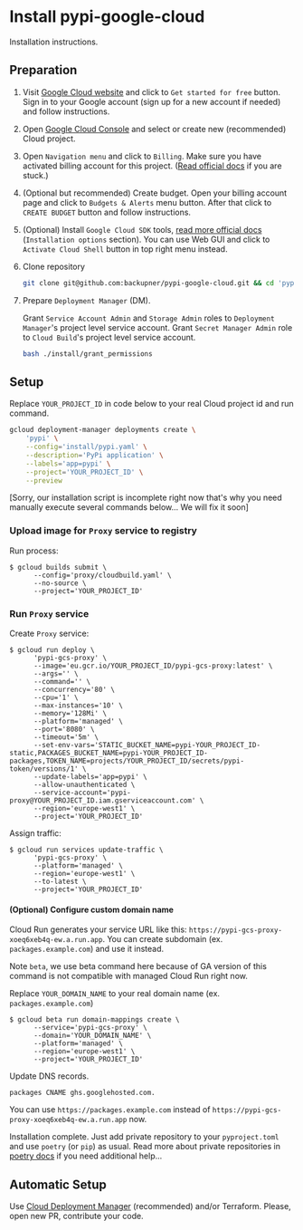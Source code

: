 Install pypi-google-cloud
=========================

Installation instructions.


Preparation
-----------

1. Visit [Google Cloud website](https://cloud.google.com/) and click to `Get started for free` button. 
   Sign in to your Google account (sign up for a new account if needed) and follow instructions.
2. Open [Google Cloud Console](https://console.cloud.google.com/projectselector2/home/dashboard) and select or create new (recommended) Cloud project.
3. Open `Navigation menu` and click to `Billing`. Make sure you have activated billing account for this project. ([Read official docs](https://cloud.google.com/billing/docs/how-to/modify-project) if you are stuck.)
4. (Optional but recommended) Create budget. Open your billing account page and click to `Budgets & Alerts` menu button. After that click to `CREATE BUDGET` button and follow instructions.
5. (Optional) Install `Google Cloud SDK` tools, [read more official docs](https://cloud.google.com/sdk/install) (`Installation options` section). You can use Web GUI and click to `Activate Cloud Shell` button in top right menu instead.
6. Clone repository

   ```sh
   git clone git@github.com:backupner/pypi-google-cloud.git && cd 'pypi-google-cloud'
   ```

7. Prepare `Deployment Manager` (DM).

   Grant `Service Account Admin` and `Storage Admin` roles to `Deployment Manager`'s project level service account.
   Grant `Secret Manager Admin` role to `Cloud Build`'s project level service account.

   ```sh
   bash ./install/grant_permissions
   ```

Setup
-----

Replace `YOUR_PROJECT_ID` in code below to your real Cloud project id and run command.
   
```sh
gcloud deployment-manager deployments create \
    'pypi' \
    --config='install/pypi.yaml' \
    --description='PyPi application' \
    --labels='app=pypi' \
    --project='YOUR_PROJECT_ID' \
    --preview
```

[Sorry, our installation script is incomplete right now that's why you need manually execute several commands below... We will fix it soon]


### Upload image for `Proxy` service to registry

Run process:

```
$ gcloud builds submit \
      --config='proxy/cloudbuild.yaml' \
      --no-source \
      --project='YOUR_PROJECT_ID'
```

### Run `Proxy` service

Create `Proxy` service:
```
$ gcloud run deploy \
      'pypi-gcs-proxy' \
      --image='eu.gcr.io/YOUR_PROJECT_ID/pypi-gcs-proxy:latest' \
      --args='' \
      --command='' \
      --concurrency='80' \
      --cpu='1' \
      --max-instances='10' \
      --memory='128Mi' \
      --platform='managed' \
      --port='8080' \
      --timeout='5m' \
      --set-env-vars='STATIC_BUCKET_NAME=pypi-YOUR_PROJECT_ID-static,PACKAGES_BUCKET_NAME=pypi-YOUR_PROJECT_ID-packages,TOKEN_NAME=projects/YOUR_PROJECT_ID/secrets/pypi-token/versions/1' \
      --update-labels='app=pypi' \
      --allow-unauthenticated \
      --service-account='pypi-proxy@YOUR_PROJECT_ID.iam.gserviceaccount.com' \
      --region='europe-west1' \
      --project='YOUR_PROJECT_ID'
```

Assign traffic:
```
$ gcloud run services update-traffic \
      'pypi-gcs-proxy' \
      --platform='managed' \
      --region='europe-west1' \
      --to-latest \
      --project='YOUR_PROJECT_ID'
```

#### (Optional) Configure custom domain name

Cloud Run generates your service URL like this: `https://pypi-gcs-proxy-xoeq6xeb4q-ew.a.run.app`. You can create subdomain (ex. `packages.example.com`) and use it instead.

Note `beta`, we use beta command here because of GA version of this command is not compatible with managed Cloud Run right now.

Replace `YOUR_DOMAIN_NAME` to your real domain name (ex. `packages.example.com`)

```
$ gcloud beta run domain-mappings create \
      --service='pypi-gcs-proxy' \
      --domain='YOUR_DOMAIN_NAME' \
      --platform='managed' \
      --region='europe-west1' \
      --project='YOUR_PROJECT_ID'
```

Update DNS records.
```
packages CNAME ghs.googlehosted.com.
```

You can use `https://packages.example.com` instead of `https://pypi-gcs-proxy-xoeq6xeb4q-ew.a.run.app` now.

Installation complete. Just add private repository to your `pyproject.toml` and use `poetry` (or `pip`) as usual. Read more about private repositories in [poetry docs](https://python-poetry.org/docs/repositories/#using-a-private-repository) if you need additional help...

Automatic Setup
---------------

Use [Cloud Deployment Manager](https://cloud.google.com/deployment-manager/) (recommended) and/or Terraform. Please, open new PR, contribute your code.
